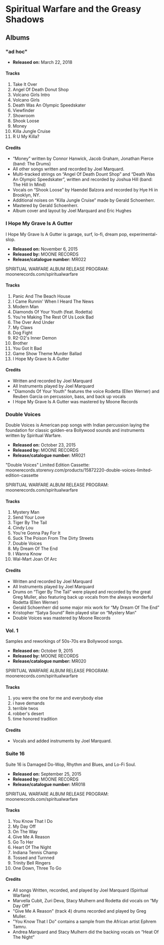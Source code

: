 # Spiritual Warfare and the Greasy Shadows

## Albums

### "ad hoc"

- **Released on:** March 22, 2018

#### Tracks
1. Take It Over
2. Angel Of Death Donut Shop
3. Volcano Girls Intro
4. Volcano Girls
5. Death Was An Olympic Speedskater
6. Viewfinder
7. Showroom
8. Shook Loose
9. Money
10. Killa Jungle Cruise
11. R U My Killa?

#### Credits
- “Money” written by Connor Hanwick, Jacob Graham, Jonathan Pierce (band: The Drums)
- All other songs written and recorded by Joel Marquard.
- Multi-tracked strings on “Angel Of Death Dount Shop” and “Death Was An Olympic Speedskater”, written and recorded by Joshua Hill (band: The Hill In Mind)
- Vocals on “Shook Loose” by Haendel Balzora and recorded by Hye Hi in Brooklyn, NY.
- Additional noises on “Killa Jungle Cruise” made by Gerald Schoenherr.
- Mastered by Gerald Schoenherr.
- Album cover and layout by Joel Marquard and Eric Hughes

### I Hope My Grave Is A Gutter

I Hope My Grave Is A Gutter is garage, surf, lo-fi, dream pop, experimental-slop.

- **Released on:** November 6, 2015
- **Released by:** MOONE RECORDS
- **Release/catalogue number:** MR022

SPIRITUAL WARFARE ALBUM RELEASE PROGRAM:
moonerecords.com/spiritualwarfare

#### Tracks
1. Panic And The Beach House
2. I Came Runnin' When I Heard The News
3. Modern Man
4. Diamonds Of Your Youth (feat. Rodetta)
5. You're Making The Rest Of Us Look Bad
6. The Over And Under
7. My Claws
8. Dog Fight
9. R2-D2's Inner Demon
10. Brother
11. You Got It Bad
12. Game Show Theme Murder Ballad
13. I Hope My Grave Is A Gutter

#### Credits
- Written and recorded by Joel Marquard
- All Instruments played by Joel Marquard
- "Diamonds Of Your Youth" features the voice Rodetta (Ellen Werner) and Reuben Garcia on percussion, bass, and back up vocals
- I Hope My Grave Is A Gutter was mastered by Moone Records

### Double Voices

Double Voices is American pop songs with Indian percussion laying the foundation for classic golden-era Bollywood sounds and instruments written by Spiritual Warfare.

- **Released on:** October 23, 2015
- **Released by:** MOONE RECORDS
- **Release/catalogue number:** MR021

"Double Voices" Limited Edition Cassette:
moonerecords.storenvy.com/products/15872220-double-voices-limited-edition-cassette

SPIRITUAL WARFARE ALBUM RELEASE PROGRAM:
moonerecords.com/spiritualwarfare


#### Tracks
1. Mystery Man
2. Send Your Love
3. Tiger By The Tail
4. Cindy Lou
5. You're Gonna Pay For It
6. Suck The Poison From The Dirty Streets
7. Double Voices
8. My Dream Of The End
9. I Wanna Know
10. Wal-Mart Joan Of Arc

#### Credits
- Written and recorded by Joel Marquard
- All Instruments played by Joel Marquard
- Drums on “Tiger By The Tail” were played and recorded by the great Greg Muller, also featuring back up vocals from the always wonderful Rodetta (Ellen Werner)
- Gerald Schoenherr did some major mix work for “My Dream Of The End”
- Kristopher “Satya Sound” Rein played sitar on “Mystery Man”
- Double Voices was mastered by Moone Records

### Vol. 1

Samples and reworkings of 50s-70s era Bollywood songs.

- **Released on:** October 9, 2015
- **Released by:** MOONE RECORDS
- **Release/catalogue number:** MR020

SPIRITUAL WARFARE ALBUM RELEASE PROGRAM:
moonerecords.com/spiritualwarfare

#### Tracks
1. you were the one for me and everybody else
2. i have demands
3. terrible twos
4. robber's desert
5. time honored tradition

#### Credits
- Vocals and added instruments by Joel Marquard.

### Suite 16

Suite 16 is Damaged Do-Wop, Rhythm and Blues, and Lo-Fi Soul.

- **Released on:** September 25, 2015
- **Released by:** MOONE RECORDS
- **Release/catalogue number:** MR018

SPIRITUAL WARFARE ALBUM RELEASE PROGRAM:
moonerecords.com/spiritualwarfare

#### Tracks
1. You Know That I Do
2. My Day Off
3. On The Way
4. Give Me A Reason
5. Go To Her
6. Heart Of The Night
7. Indiana Tennis Champ
8. Tossed and Turnned
9. Trinity Bell Ringers
10. One Down, Three To Go

#### Credits
- All songs Written, recorded, and played by Joel Marquard (Spiritual Warfare)
- Marvella Cubit, Zuri Deva, Stacy Mulhern and Rodetta did vocals on “My Day Off”
- "Give Me A Reason" (track 4) drums recorded and played by Greg Muller.
- "You Know That I Do" contains a sample from the African artist Ephrem Tamru.
- Andrea Marquard and Stacy Mulhern did the backing vocals on “Heat Of The Night”
